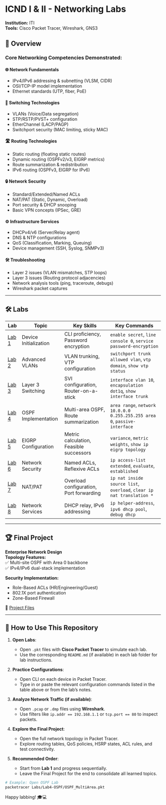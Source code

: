 # ICND I & II - Networking Labs
**Institution:** ITI  
**Tools:** Cisco Packet Tracer, Wireshark, GNS3

## 📌 Overview
### Core Networking Competencies Demonstrated:
#### 🌐 **Network Fundamentals**
- IPv4/IPv6 addressing & subnetting (VLSM, CIDR)
- OSI/TCP-IP model implementation
- Ethernet standards (UTP, fiber, PoE)

#### 🔄 **Switching Technologies**
- VLANs (Voice/Data segregation)
- STP/RSTP/PVST+ configuration
- EtherChannel (LACP/PAGP)
- Switchport security (MAC limiting, sticky MAC)

#### 🛣️ **Routing Technologies**
- Static routing (floating static routes)
- Dynamic routing (OSPFv2/v3, EIGRP metrics)
- Route summarization & redistribution
- IPv6 routing (OSPFv3, EIGRP for IPv6)

#### 🔒 **Network Security**
- Standard/Extended/Named ACLs
- NAT/PAT (Static, Dynamic, Overload)
- Port security & DHCP snooping
- Basic VPN concepts (IPSec, GRE)

#### ⚙️ **Infrastructure Services**
- DHCPv4/v6 (Server/Relay agent)
- DNS & NTP configurations
- QoS (Classification, Marking, Queuing)
- Device management (SSH, Syslog, SNMPv3)

#### 🛠️ **Troubleshooting**
- Layer 2 issues (VLAN mismatches, STP loops)
- Layer 3 issues (Routing protocol adjacencies)
- Network analysis tools (ping, traceroute, debugs)
- Wireshark packet captures

---

## 🛠 Labs
| Lab | Topic | Key Skills | Key Commands |
|-----|-------|------------|--------------|
| [Lab 1](Labs/01-Initial-Device-Setup) | Device Initialization | CLI proficiency, Password encryption | `enable secret`, `line console 0`, `service password-encryption` |
| [Lab 2](Labs/Lab2-VLAN-Trunking) | Advanced VLANs | VLAN trunking, VTP configuration | `switchport trunk allowed vlan`, `vtp domain`, `show vtp status` |
| [Lab 3](Labs/Lab3-InterVLAN-Routing) | Layer 3 Switching | SVI configuration, Router-on-a-stick | `interface vlan 10`, `encapsulation dot1q`, `show interface trunk` |
| [Lab 4](Labs/Lab4-OSPF) | OSPF Implementation | Multi-area OSPF, Route summarization | `area range`, `network 10.0.0.0 0.255.255.255 area 0`, `passive-interface` |
| [Lab 5](Labs/Lab5-EIGRP) | EIGRP Configuration | Metric calculation, Feasible successors | `variance`, `metric weights`, `show ip eigrp topology` |
| [Lab 6](Labs/Lab6-ACLs) | Network Security | Named ACLs, Reflexive ACLs | `ip access-list extended`, `evaluate`, `established` |
| [Lab 7](Labs/Lab7-NAT) | NAT/PAT | Overload configuration, Port forwarding | `ip nat inside source list`, `overload`, `clear ip nat translation *` |
| [Lab 8](Labs/Lab8-DHCP) | Network Services | DHCP relay, IPv6 addressing | `ip helper-address`, `ipv6 dhcp pool`, `debug dhcp` |

---

## 🏆 Final Project
**Enterprise Network Design**  
**Topology Features:**  
✅ Multi-site OSPF with Area 0 backbone  
✅ IPv4/IPv6 dual-stack implementation  

**Security Implementation:**  
- Role-Based ACLs (HR/Engineering/Guest)  
- 802.1X port authentication  
- Zone-Based Firewall  

📂 [Project Files](Final-Project) 

---

## 🔧 How to Use This Repository

1. **Open Labs**:
   - Open `.pkt` files with **Cisco Packet Tracer** to simulate each lab.
   - Use the corresponding `README.md` (if available) in each lab folder for lab instructions.

2. **Practice Configurations**:
   - Open CLI on each device in Packet Tracer.
   - Type in or paste the relevant configuration commands listed in the table above or from the lab’s notes.

3. **Analyze Network Traffic (if available)**:
   - Open `.pcap` or `.dmp` files using **Wireshark**.
   - Use filters like `ip.addr == 192.168.1.1` or `tcp.port == 80` to inspect packets.

4. **Explore the Final Project**:
   - Open the full network topology in Packet Tracer.
   - Explore routing tables, QoS policies, HSRP states, ACL rules, and test connectivity.

5. **Recommended Order**:
   - Start from **Lab 1** and progress sequentially.
   - Leave the Final Project for the end to consolidate all learned topics.

```bash
# Example: Open OSPF Lab
packetracer Labs/Lab4-OSPF/OSPF_MultiArea.pkt
```

Happy labbing! 🎓💻

